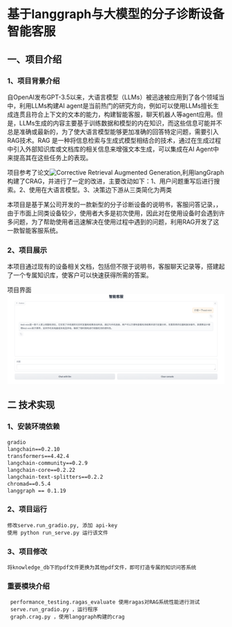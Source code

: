 # 基于langgraph与大模型的分子诊断设备智能客服

## 一、项目介绍

### 1、项目背景介绍

自OpenAI发布GPT-3.5以来，大语言模型（LLMs）被迅速被应用到了各个领域当中，利用LLMs构建AI agent是当前热门的研究方向，例如可以使用LLMs擅长生成连贯且符合上下文的文本的能力，构建智能客服，聊天机器人等agent应用。但是，LLMs生成的内容主要基于训练数据和模型的内在知识，而这些信息可能并不总是准确或最新的，为了使大语言模型能够更加准确的回答特定问题，需要引入RAG技术。RAG 是一种将信息检索与生成式模型相结合的技术，通过在生成过程中引入外部知识库或文档库的相关信息来增强文本生成，可以集成在AI Agent中来提高其在这些任务上的表现。


项目参考了论文![Corrective Retrieval Augmented Generation](https://arxiv.org/abs/2401.15884),利用langGraph构建了CRAG，并进行了一定的改进，主要改动如下：1、用户问题重写后进行搜索。2、使用在大语言模型。3、决策边下游从三类简化为两类

本项目是基于某公司开发的一款新型的分子诊断设备的说明书，客服问答记录，，由于市面上同类设备较少，使用者大多是初次使用，因此对在使用设备时会遇到许多问题，为了帮助使用者迅速解决在使用过程中遇到的问题，利用RAG开发了这一款智能客服系统。





### 2、项目展示
本项目通过现有的设备相关文档，包括但不限于说明书，客服聊天记录等，搭建起了一个专属知识库，使客户可以快速获得所需的答案。

项目界面
![项目界面](./figures/ps.png)


## 二 技术实现

### 1、安装环境依赖
```
gradio
langchain==0.2.10
transformers==4.42.4 
langchain-community==0.2.9                    
langchain-core==0.2.22                   
langchain-text-splitters==0.2.2
chromad==0.5.4 
langgraph == 0.1.19
```

### 2、项目运行
```
修改serve.run_gradio.py, 添加 api-key
使用 python run_serve.py 运行该文件
```

### 3、项目修改
```
将knowledge_db下的pdf文件更换为其他pdf文件，即可打造专属的知识问答系统
```


### 重要模块介绍
```
 performance_testing.ragas_evaluate 使用ragas对RAG系统性能进行测试
 serve.run_gradio.py ，运行程序
 graph.crag.py ，使用langgraph构建的crag

```
